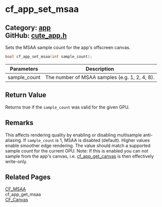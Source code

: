 [//]: # (This file is automatically generated by Cute Framework's docs parser.)
[//]: # (Do not edit this file by hand!)
[//]: # (See: https://github.com/RandyGaul/cute_framework/blob/master/samples/docs_parser.cpp)
[](../header.md ':include')

# cf_app_set_msaa

Category: [app](/api_reference?id=app)  
GitHub: [cute_app.h](https://github.com/RandyGaul/cute_framework/blob/master/include/cute_app.h)  
---

Sets the MSAA sample count for the app's offscreen canvas.

```cpp
bool cf_app_set_msaa(int sample_count);
```

Parameters | Description
--- | ---
sample_count | The number of MSAA samples (e.g. 1, 2, 4, 8).

## Return Value

Returns true if the `sample_count` was valid for the given GPU.

## Remarks

This affects rendering quality by enabling or disabling multisample anti-aliasing.
If `sample_count` is 1, MSAA is disabled (default). Higher values enable smoother edge rendering.
The value should match a supported sample count for the current GPU.
Note: If this is enabled you can not sample from the app's canvas, i.e. [cf_app_get_canvas](/app/cf_app_get_canvas.md) is then
effectively write-only.

## Related Pages

[CF_MSAA](/app/cf_msaa.md)  
cf_app_get_msaa  
[CF_Canvas](/graphics/cf_canvas.md)  
